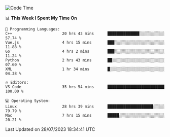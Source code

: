 
<!--START_SECTION:waka-->
![Code Time](http://img.shields.io/badge/Code%20Time-927%20hrs%2025%20mins-blue)

📊 **This Week I Spent My Time On** 

```text
💬 Programming Languages: 
C++                      20 hrs 43 mins      ██████████████░░░░░░░░░░░   57.74 % 
Vue.js                   4 hrs 15 mins       ███░░░░░░░░░░░░░░░░░░░░░░   11.88 % 
Go                       4 hrs 2 mins        ███░░░░░░░░░░░░░░░░░░░░░░   11.24 % 
Python                   2 hrs 43 mins       ██░░░░░░░░░░░░░░░░░░░░░░░   07.60 % 
XML                      1 hr 34 mins        █░░░░░░░░░░░░░░░░░░░░░░░░   04.38 % 

🔥 Editors: 
VS Code                  35 hrs 54 mins      █████████████████████████   100.00 % 

💻 Operating System: 
Linux                    28 hrs 39 mins      ████████████████████░░░░░   79.79 % 
Mac                      7 hrs 15 mins       █████░░░░░░░░░░░░░░░░░░░░   20.21 % 
```


 Last Updated on 28/07/2023 18:34:41 UTC
<!--END_SECTION:waka-->

